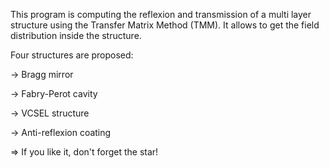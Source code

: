 This program is computing the reflexion and transmission of a multi layer structure using the Transfer Matrix Method (TMM). It allows to get the field distribution inside the structure.

Four structures are proposed:

-> Bragg mirror

-> Fabry-Perot cavity

-> VCSEL structure

-> Anti-reflexion coating


=> If you like it, don't forget the star!
